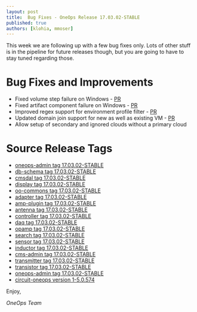 ```yaml
---
layout: post
title:  Bug Fixes - OneOps Release 17.03.02-STABLE
published: true
authors: [klohia, mmoser]
---
```


This week we are following up with a few bug fixes only. Lots of other stuff is in the pipeline for future releases
though, but you are going to have to stay tuned regarding those.

<!--more-->

# Bug Fixes and Improvements

* Fixed volume step failure on Windows - [PR](https://github.com/oneops/oneops-admin/pull/167)
* Fixed artifact component failure on Windows - [PR](https://github.com/oneops/circuit-oneops-1/pull/713)
* Improved regex support for environment profile filter - [PR](https://github.com/oneops/antenna/pull/26/files)
* Updated domain join support for new as well as existing VM - [PR](https://github.com/oneops/circuit-oneops-1/pull/706)
* Allow setup of secondary and ignored clouds without a primary cloud

# Source Release Tags

- [oneops-admin tag 17.03.02-STABLE](https://github.com/oneops/oneops-admin/tree/17.03.02-STABLE)
- [db-schema tag 17.03.02-STABLE](https://github.com/oneops/db-schema/tree/17.03.02-STABLE)
- [cmsdal tag 17.03.02-STABLE](https://github.com/oneops/cmsdal/tree/17.03.02-STABLE)
- [display tag 17.03.02-STABLE](https://github.com/oneops/display/tree/17.03.02-STABLE)
- [oo-commons tag 17.03.02-STABLE](https://github.com/oneops/oo-commons/tree/17.03.02-STABLE)
- [adapter tag 17.03.02-STABLE](https://github.com/oneops/adapter/tree/17.03.02-STABLE)
- [amp-plugin tag 17.03.02-STABLE](https://github.com/oneops/amq-plugin/tree/17.03.02-STABLE)
- [antenna tag 17.03.02-STABLE](https://github.com/oneops/antenna/tree/17.03.02-STABLE)
- [controller tag 17.03.02-STABLE](https://github.com/oneops/controller/tree/17.03.02-STABLE)
- [daq tag 17.03.02-STABLE](https://github.com/oneops/daq/tree/17.03.02-STABLE)
- [opamp tag 17.03.02-STABLE](https://github.com/oneops/opamp/tree/17.03.02-STABLE)
- [search tag 17.03.02-STABLE](https://github.com/oneops/search/tree/17.03.02-STABLE)
- [sensor tag 17.03.02-STABLE](https://github.com/oneops/sensor/tree/17.03.02-STABLE)
- [inductor tag 17.03.02-STABLE](https://github.com/oneops/inductor/tree/17.03.02-STABLE)
- [cms-admin tag 17.03.02-STABLE](https://github.com/oneops/cms-admin/tree/17.03.02-STABLE)
- [transmitter tag 17.03.02-STABLE](https://github.com/oneops/transmitter/tree/17.03.02-STABLE)
- [transistor tag 17.03.02-STABLE](https://github.com/oneops/transistor/tree/17.03.02-STABLE)
- [oneops-admin tag 17.03.02-STABLE](https://github.com/oneops/oneops-admin/tree/17.03.02-STABLE)
- [circuit-oneops version 1-5.0.574](https://github.com/oneops/circuit-oneops-1/releases/tag/circuit-oneops-1-5.0.574)

Enjoy,

_OneOps Team_
